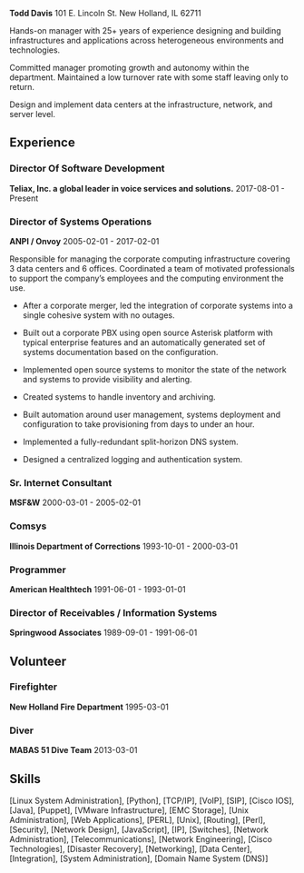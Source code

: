 **Todd Davis**
101 E. Lincoln St.
New Holland, IL  62711


Hands-on manager with 25+ years of experience designing and building infrastructures and applications across heterogeneous environments and technologies.

Committed manager promoting growth and autonomy within the department.  Maintained a low turnover rate with some staff leaving only to return.

Design and implement data centers at the infrastructure, network,  and server level.

## Experience


### Director Of Software Development
**Teliax, Inc. a global leader in voice services and solutions.** 2017-08-01 - Present



### Director of Systems Operations
**ANPI / Onvoy** 2005-02-01 - 2017-02-01

Responsible for managing the corporate computing infrastructure covering 3 data centers and 6 offices.  Coordinated a team of motivated professionals to support the company’s employees and the computing environment the use.

  * After a corporate merger, led the integration of corporate systems into a single cohesive system with no outages.

  * Built out a corporate PBX using open source Asterisk platform with typical enterprise features and an automatically generated set of systems documentation based on the configuration.

  * Implemented open source systems to monitor the state of the network and systems to provide visibility and alerting.

  * Created systems to handle inventory and archiving.

  * Built automation around user management, systems deployment and configuration to take provisioning from days to under an hour.

  * Implemented a fully-redundant split-horizon DNS system.

  * Designed a centralized logging and authentication system.

### Sr. Internet Consultant
**MSF&W** 2000-03-01 - 2005-02-01



### Comsys
**Illinois Department of Corrections** 1993-10-01 - 2000-03-01



### Programmer
**American Healthtech** 1991-06-01 - 1993-01-01



### Director of Receivables / Information Systems
**Springwood Associates** 1989-09-01 - 1991-06-01




## Volunteer

### Firefighter
**New Holland Fire Department**
1995-03-01

### Diver
**MABAS 51 Dive Team**
2013-03-01


## Skills
[Linux System Administration], [Python], [TCP/IP], [VoIP], [SIP], [Cisco IOS], [Java], [Puppet], [VMware Infrastructure], [EMC Storage], [Unix Administration], [Web Applications], [PERL], [Unix], [Routing], [Perl], [Security], [Network Design], [JavaScript], [IP], [Switches], [Network Administration], [Telecommunications], [Network Engineering], [Cisco Technologies], [Disaster Recovery], [Networking], [Data Center], [Integration], [System Administration], [Domain Name System (DNS)]
